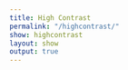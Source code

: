 ```yaml
---
title: High Contrast
permalink: "/highcontrast/"
show: highcontrast
layout: show
output: true
---
```


